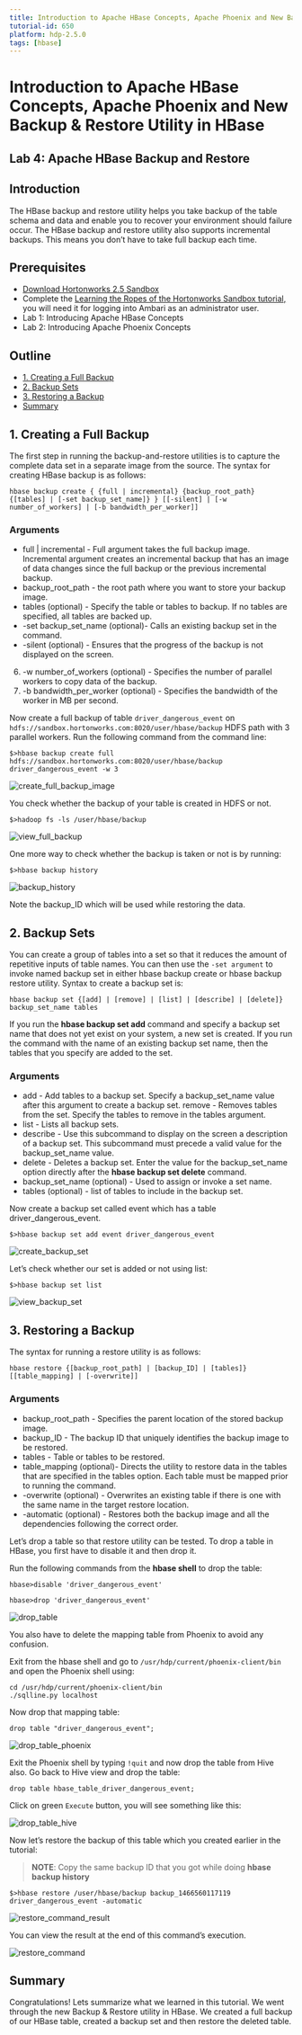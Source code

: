 ```yaml
---
title: Introduction to Apache HBase Concepts, Apache Phoenix and New Backup & Restore Utility in HBase
tutorial-id: 650
platform: hdp-2.5.0
tags: [hbase]
---
```


# Introduction to Apache HBase Concepts, Apache Phoenix and New Backup & Restore Utility in HBase

## Lab 4: Apache HBase Backup and Restore

## Introduction

The HBase backup and restore utility helps you take backup of the table schema and data and enable you to recover your environment should failure occur. The HBase backup and restore utility also supports incremental backups. This means you don’t have to take full backup each time.

## Prerequisites

-   [Download Hortonworks 2.5 Sandbox](https://hortonworks.com/downloads/#sandbox)
-   Complete the [Learning the Ropes of the Hortonworks Sandbox tutorial,](https://hortonworks.com/hadoop-tutorial/learning-the-ropes-of-the-hortonworks-sandbox/) you will need it for logging into Ambari as an administrator user.
-   Lab 1: Introducing Apache HBase Concepts
-   Lab 2: Introducing Apache Phoenix Concepts

## Outline

-   [1. Creating a Full Backup](#create-full-backup)
-   [2. Backup Sets](#backup-sets)
-   [3. Restoring a Backup](#restore-backup)
-   [Summary](#summary)

## 1. Creating a Full Backup <a id="create-full-backup"></a>

The first step in running the backup-and-restore utilities is to capture the complete data set in a separate image from the source. The syntax for creating HBase backup is as follows:

`hbase backup create { {full | incremental} {backup_root_path} {[tables] | [-set backup_set_name]} } [[-silent] | [-w number_of_workers] | [-b bandwidth_per_worker]]`

### Arguments

-   full | incremental - Full argument takes the full backup image. Incremental argument creates an incremental backup that has an image of data changes since the full backup or the previous incremental backup.
-   backup_root_path - the root path where you want to store your backup image.
-   tables (optional) - Specify the table or tables to backup. If no tables are specified, all tables are backed up.
-   -set backup_set_name (optional)- Calls an existing backup set in the command.
-   -silent (optional) - Ensures that the progress of the backup is not displayed on the screen.
6.  -w number_of_workers (optional) - Specifies the number of parallel workers to copy data of the backup.
7.  -b bandwidth_per_worker (optional) - Specifies the bandwidth of the worker in MB per second.

Now create a full backup of table `driver_dangerous_event` on `hdfs://sandbox.hortonworks.com:8020/user/hbase/backup`  HDFS path with 3 parallel workers. Run the following command from the command line:

~~~
$>hbase backup create full hdfs://sandbox.hortonworks.com:8020/user/hbase/backup driver_dangerous_event -w 3
~~~

![create_full_backup_image](assets/create_full_backup.png)

You check whether the backup of your table is created in HDFS or not.

~~~
$>hadoop fs -ls /user/hbase/backup
~~~

![view_full_backup](assets/view_full_backup.png)

One more way to check whether the backup is taken or not is by running:

~~~
$>hbase backup history
~~~

![backup_history](assets/backup_history.png)

Note the backup_ID which will be used while restoring the data.

## 2. Backup Sets <a id="backup-sets"></a>

You can create a group of tables into a set so that it reduces the amount of repetitive inputs of table names. You can then use the `-set argument` to invoke named backup set in either hbase backup create or hbase backup restore utility. Syntax to create a backup set is:

`hbase backup set {[add] | [remove] | [list] | [describe] | [delete]} backup_set_name tables`

If you run the **hbase backup set add** command and specify a backup set name that does not yet exist on your system, a new set is created. If you run the command with the name of an existing backup set name, then the tables that you specify are added to the set.

### Arguments

-   add  - Add tables to a backup set. Specify a backup_set_name value after this argument to create a backup set.
remove - Removes tables from the set. Specify the tables to remove in the tables argument.
-   list - Lists all backup sets.
-   describe - Use this subcommand to display on the screen a description of a backup set. This subcommand must precede a valid value for the backup_set_name value.
-   delete - Deletes a backup set. Enter the value for the backup_set_name option directly after the **hbase backup set delete** command.
-   backup_set_name (optional) - Used to assign or invoke a set name.
-   tables (optional) - list of tables to include in the backup set.

Now create a backup set called event which has a table driver_dangerous_event.

~~~
$>hbase backup set add event driver_dangerous_event
~~~

![create_backup_set](assets/create_backup_set.png)

Let’s check whether our set is added or not using list:

~~~
$>hbase backup set list
~~~

![view_backup_set](assets/view_backup_set.png)

## 3. Restoring a Backup <a id="restore-backup"></a>

The syntax for running a restore utility is as follows:

`hbase restore {[backup_root_path] | [backup_ID] | [tables]} [[table_mapping] | [-overwrite]]`

### Arguments

-   backup_root_path - Specifies the parent location of the stored backup image.
-   backup_ID - The backup ID that uniquely identifies the backup image to be restored.
-   tables - Table or tables to be restored.
-   table_mapping (optional)- Directs the utility to restore data in the tables that are specified in the tables option. Each table must be mapped prior to running the command.
-   -overwrite  (optional) - Overwrites an existing table if there is one with the same name in the target restore location.
-   -automatic (optional) - Restores both the backup image and all the dependencies following the correct order.

Let’s drop a table so that restore utility can be tested. To drop a table in HBase, you first have to disable it and then drop it.

Run the following commands from the **hbase shell** to drop the table:

~~~
hbase>disable 'driver_dangerous_event'

hbase>drop 'driver_dangerous_event'
~~~

![drop_table](assets/drop_table.png)

You also have to delete the mapping table from Phoenix to avoid any confusion.

Exit from the hbase shell and go to `/usr/hdp/current/phoenix-client/bin` and open the Phoenix shell using:

~~~
cd /usr/hdp/current/phoenix-client/bin
./sqlline.py localhost
~~~

Now drop that mapping table:

~~~
drop table "driver_dangerous_event";
~~~

![drop_table_phoenix](assets/drop_table_phoenix.png)

Exit the Phoenix shell by typing `!quit` and now drop the table from Hive also. Go back to Hive view and drop the table:

~~~
drop table hbase_table_driver_dangerous_event;
~~~

Click on green `Execute` button, you will see something like this:

![drop_table_hive](assets/drop_table_hive.png)

Now let’s restore the backup of this table which you created earlier in the tutorial:

> **NOTE**: Copy the same backup ID that you got while doing **hbase backup history**

~~~
$>hbase restore /user/hbase/backup backup_1466560117119 driver_dangerous_event -automatic
~~~

![restore_command_result](assets/restore_command_result.png)

You can view the result at the end of this command’s execution.

![restore_command](assets/restore_command.png)

## Summary <a id="summary"></a>

Congratulations! Lets summarize what we learned in this tutorial. We went through the new Backup & Restore utility in HBase. We created a full backup of our HBase table, created a backup set and then restore the deleted table.
